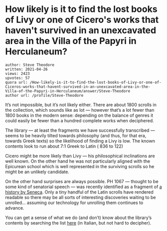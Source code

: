 # How likely is it to find the lost books of Livy or one of Cicero's works that haven't survived in an unexcavated area in the Villa of the Papyri in Herculaneum?

	author: Steve Theodore
	written: 2021-04-26
	views: 2423
	upvotes: 57
	quora url: /How-likely-is-it-to-find-the-lost-books-of-Livy-or-one-of-Ciceros-works-that-havent-survived-in-an-unexcavated-area-in-the-Villa-of-the-Papyri-in-Herculaneum/answer/Steve-Theodore
	author url: /profile/Steve-Theodore


It’s not impossible, but it’s not likely either. There are about 1800 scrolls in the collection, which sounds like as lot — however that’s a lot fewer than 1800 books in the modern sense: depending on the balance of genres it could easily be fewer than a hundred complete works when deciphered.

The library — at least the fragments we have successfully transcribed — seems to be heavily tilted towards philosophy (and thus, for that era, towards Greek texts) so the likelihood of finding a Livy is low. The known contents look to run about 7:1 Greek to Latin ( 836 to 122) 

Cicero might be more likely than Livy — his philosophical inclinations are well known. On the other hand he was not particularly aligned with the Epicurean school which is well represented in the surviving scrolls so he might be an unlikely candidate.

On the other hand surprises are always possible. PH 1067 — thought to be some kind of senatorial speech — was recently identified as a fragment of [a history by Seneca](https://www.researchgate.net/publication/342854317_A_'historical'_find_from_the_library_of_Herculaneum_Seneca_the_Elder_and_the_Historiae_ab_initio_bellorum_civilium_in_PHerc_1067). Only a tiny handful of the Latin scrolls have rendered readable so there may be all sorts of interesting discoveries waiting to be unrolled... assuming our technology for unrolling them continues to advance.

You can get a sense of what we do (and don’t) know about the library’s contents by searching the list [here](http://www.chartes.it/index.php?r=document/index&segnatura=&lingua=&conservazione=&svolgimento=&argomento=&autore=&svolgitore=&disegnatore=&rangeannostart=&rangeannoend=&rangelargstart=&rangelargend=&rangealtstart=&rangealtend=) (in Italian, but not hard to decipher).

